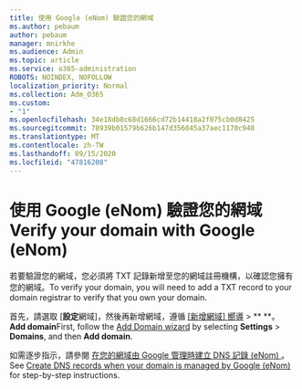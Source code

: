 ```yaml
---
title: 使用 Google (eNom) 驗證您的網域
ms.author: pebaum
author: pebaum
manager: mnirkhe
ms.audience: Admin
ms.topic: article
ms.service: o365-administration
ROBOTS: NOINDEX, NOFOLLOW
localization_priority: Normal
ms.collection: Adm_O365
ms.custom:
- "1"
ms.openlocfilehash: 34e18db8c68d1666cd72b14418a2f075cb0d8425
ms.sourcegitcommit: 78939b01579b626b147d356045a37aec1170c948
ms.translationtype: MT
ms.contentlocale: zh-TW
ms.lasthandoff: 09/15/2020
ms.locfileid: "47816208"
---
```

# <a name="verify-your-domain-with-google-enom"></a><span data-ttu-id="1dce9-102">使用 Google (eNom) 驗證您的網域</span><span class="sxs-lookup"><span data-stu-id="1dce9-102">Verify your domain with Google (eNom)</span></span>

<span data-ttu-id="1dce9-103">若要驗證您的網域，您必須將 TXT 記錄新增至您的網域註冊機構，以確認您擁有您的網域。</span><span class="sxs-lookup"><span data-stu-id="1dce9-103">To verify your domain, you will need to add a TXT record to your domain registrar to verify that you own your domain.</span></span> 

<span data-ttu-id="1dce9-104">首先，請選取 [**設定**網域]，然後再新增網域，遵循 [[新增網域] 嚮導](https://admin.microsoft.com/Adminportal#/Domains) \> \*\* \*\*。 **Add domain**</span><span class="sxs-lookup"><span data-stu-id="1dce9-104">First, follow the [Add Domain wizard](https://admin.microsoft.com/Adminportal#/Domains) by selecting **Settings** \> **Domains**, and then **Add domain**.</span></span>
  
<span data-ttu-id="1dce9-105">如需逐步指示，請參閱 [在您的網域由 Google 管理時建立 DNS 記錄 (eNom) ](https://docs.microsoft.com/microsoft-365/admin/dns/create-dns-records-for-domain-managed-by-google-enom) 。</span><span class="sxs-lookup"><span data-stu-id="1dce9-105">See [Create DNS records when your domain is managed by Google (eNom)](https://docs.microsoft.com/microsoft-365/admin/dns/create-dns-records-for-domain-managed-by-google-enom) for step-by-step instructions.</span></span>
